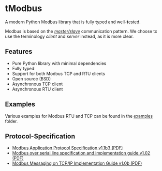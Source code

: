 # tModbus

A modern Python Modbus library that is fully **t**yped and well-**t**ested.

Modbus is based on the [_master/slave_](https://en.wikipedia.org/wiki/Master%E2%80%93slave_(technology)) communication pattern. 
We choose to use the terminology _client_ and _server_ instead, as it is more clear.

## Features

- Pure Python library with minimal dependencies
- Fully typed
- Support for both Modbus TCP and RTU clients
- Open source (BSD)
- Asynchronous TCP client
- Asynchronous RTU client

## Examples
Various examples for Modbus RTU and TCP can be found in the [examples](./examples) folder.


## Protocol-Specification

- [Modbus Application Protocol Specification v1.1b3 (PDF)](http://modbus.org/docs/Modbus_Application_Protocol_V1_1b3.pdf)
- [Modbus over serial line specification and implementation guide v1.02 (PDF)](http://modbus.org/docs/Modbus_over_serial_line_V1_02.pdf)
- [Modbus Messaging on TCP/IP Implementation Guide v1.0b (PDF)](http://modbus.org/docs/Modbus_Messaging_Implementation_Guide_V1_0b.pdf)


